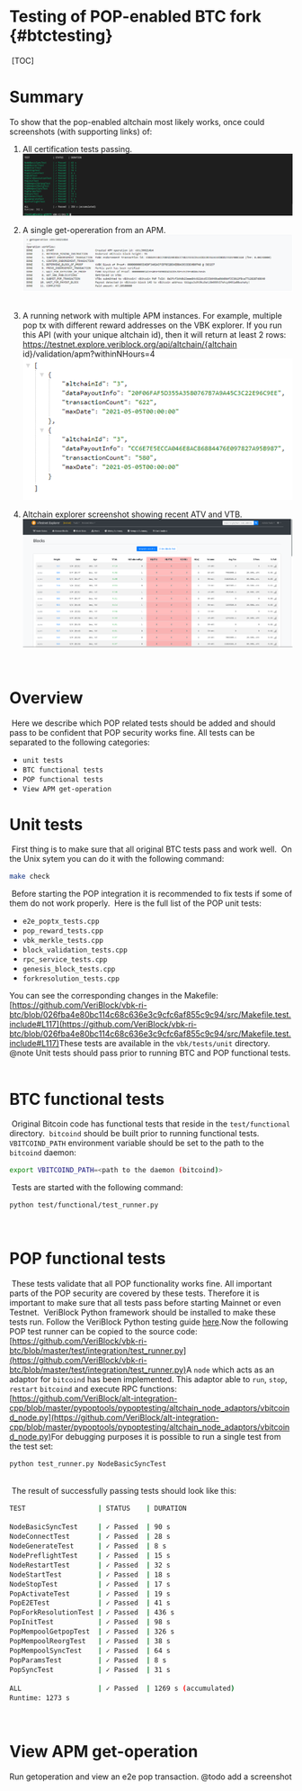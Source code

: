 # Testing of POP-enabled BTC fork {#btctesting}
​
[TOC]
​
# Summary
To show that the pop-enabled altchain most likely works, once could screenshots (with supporting links) of:
​
1. All certification tests passing.
![certification_tests](./img/certificationtests.png)

2. A single get-opereration from an APM.
![apm_getoperation_screenshot](./img/apmgetoperationscreenshot.png)
​
3. A running network with multiple APM instances. For example, multiple pop tx with different reward addresses on the VBK explorer. If you run this API (with your unique altchain id), then it will return at least 2 rows:
https://testnet.explore.veriblock.org/api/altchain/{altchain id}/validation/apm?withinNHours=4  
![apm_instances](./img/apm_instances.png)

4. Altchain explorer screenshot showing recent ATV and VTB.
![vbtc_explorer_screenshot](./img/vbtcexplorerscreenshot.png)

​
# Overview
​
Here we describe which POP related tests should be added and should pass to be confident that POP security works fine. All tests can be separated to the following categories:
- `unit tests`
- `BTC functional tests`
- `POP functional tests`
- `View APM get-operation`
​
# Unit tests
​
First thing is to make sure that all original BTC tests pass and work well.
​
On the Unix sytem you can do it with the following command: 
```bash
make check
``` 
​
Before starting the POP integration it is recommended to fix tests if some of them do not work properly.
​
Here is the full list of the POP unit tests:
- `e2e_poptx_tests.cpp`
- `pop_reward_tests.cpp`
- `vbk_merkle_tests.cpp`
- `block_validation_tests.cpp`
- `rpc_service_tests.cpp`
- `genesis_block_tests.cpp`
- `forkresolution_tests.cpp`
​
 
You can see the corresponding changes in the Makefile: [https://github.com/VeriBlock/vbk-ri-btc/blob/026fba4e80bc114c68c636e3c9cfc6af855c9c94/src/Makefile.test.include#L117](https://github.com/VeriBlock/vbk-ri-btc/blob/026fba4e80bc114c68c636e3c9cfc6af855c9c94/src/Makefile.test.include#L117)
​
These tests are available in the ```vbk/tests/unit``` directory.
​
@note Unit tests should pass prior to running BTC and POP functional tests.
​
# BTC functional tests
​
Original Bitcoin code has functional tests that reside in the ```test/functional``` directory. 
​
`bitcoind` should be built prior to running functional tests. ```VBITCOIND_PATH``` environment variable should be set to the path to the `bitcoind` daemon:
```bash
export VBITCOIND_PATH=<path to the daemon (bitcoind)>
```
​
Tests are started with the following command:
```bash
python test/functional/test_runner.py
```
​
# POP functional tests
​
These tests validate that all POP functionality works fine. All important parts of the POP security are covered by these tests. Therefore it is important to make sure that all tests pass before starting Mainnet or even Testnet.
​
VeriBlock Python framework should be installed to make these tests run. Follow the VeriBlock Python testing guide [here](https://github.com/VeriBlock/alt-integration-cpp/blob/master/pypoptools/README.md).
​
Now the following POP test runner can be copied to the source code: [https://github.com/VeriBlock/vbk-ri-btc/blob/master/test/integration/test_runner.py](https://github.com/VeriBlock/vbk-ri-btc/blob/master/test/integration/test_runner.py)
​
A ```node``` which acts as an adaptor for `bitcoind` has been implemented. This adaptor able to ```run```, ```stop```, ```restart``` `bitcoind` and execute RPC functions: [https://github.com/VeriBlock/alt-integration-cpp/blob/master/pypoptools/pypoptesting/altchain_node_adaptors/vbitcoind_node.py](https://github.com/VeriBlock/alt-integration-cpp/blob/master/pypoptools/pypoptesting/altchain_node_adaptors/vbitcoind_node.py)
​
For debugging purposes it is possible to run a single test from the test set:
```bash
python test_runner.py NodeBasicSyncTest
​
```
​
The result of successfully passing tests should look like this:
​
```bash
TEST                  | STATUS    | DURATION

NodeBasicSyncTest     | ✓ Passed  | 90 s
NodeConnectTest       | ✓ Passed  | 28 s
NodeGenerateTest      | ✓ Passed  | 8 s
NodePreflightTest     | ✓ Passed  | 15 s
NodeRestartTest       | ✓ Passed  | 32 s
NodeStartTest         | ✓ Passed  | 18 s
NodeStopTest          | ✓ Passed  | 17 s
PopActivateTest       | ✓ Passed  | 19 s
PopE2ETest            | ✓ Passed  | 41 s
PopForkResolutionTest | ✓ Passed  | 436 s
PopInitTest           | ✓ Passed  | 98 s
PopMempoolGetpopTest  | ✓ Passed  | 326 s
PopMempoolReorgTest   | ✓ Passed  | 38 s
PopMempoolSyncTest    | ✓ Passed  | 64 s
PopParamsTest         | ✓ Passed  | 8 s
PopSyncTest           | ✓ Passed  | 31 s

ALL                   | ✓ Passed  | 1269 s (accumulated) 
Runtime: 1273 s
```
​
# View APM get-operation
Run getoperation and view an e2e pop transaction.
@todo add a screenshot
